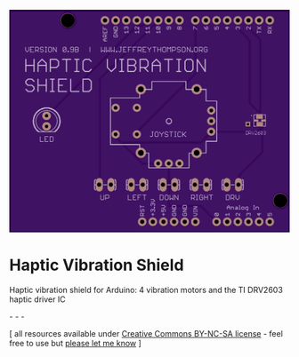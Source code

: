 ![screenshot](https://github.com/jeffThompson/HapticVibrationShield/blob/master/PCB_Front.png)

Haptic Vibration Shield
=====================

Haptic vibration shield for Arduino: 4 vibration motors and the TI DRV2603 haptic driver IC

\- \- \-

\[ all resources available under [Creative Commons BY-NC-SA license](http://creativecommons.org/licenses/by-nc-sa/3.0/) - feel free to use but [please let me know](http://www.jeffreythompson.org) \]
